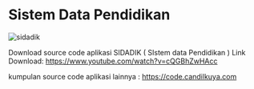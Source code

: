 # Sistem Data Pendidikan
![sidadik](https://user-images.githubusercontent.com/52884009/201552201-58417981-bb77-4849-be26-ad897ae5dbfc.jpg)

Download source code aplikasi SIDADIK ( SIstem data Pendidikan ) 
Link Download: https://www.youtube.com/watch?v=cQGBhZwHAcc

kumpulan source code aplikasi lainnya : https://code.candilkuya.com
